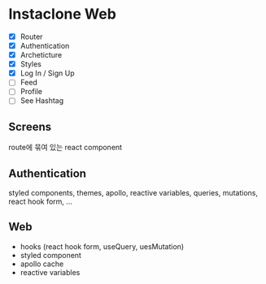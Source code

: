 # Instaclone Web

- [x] Router
- [x] Authentication
- [x] Archeticture
- [x] Styles
- [x] Log In / Sign Up
- [ ] Feed
- [ ] Profile
- [ ] See Hashtag

## Screens

route에 묶여 있는 react component

## Authentication

styled components, themes, apollo, reactive variables, queries, mutations, react hook form, ...

## Web

- hooks (react hook form, useQuery, uesMutation)
- styled component
- apollo cache
- reactive variables
